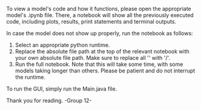 To view a model's code and how it functions, please open the appropriate model's .ipynb file. 
There, a notebook will show all the previously executed code, including plots, results, print statements and terminal outputs.

In case the model does not show up properly, run the notebook as follows:
1. Select an appropriate python runtime.
2. Replace the absolute file path at the top of the relevant notebook with your own absolute file path. Make sure to replace all '\' with '/'.
3. Run the full notebook. Note that this will take some time, with some models taking longer than others. Please be patient and do not interrupt the runtime.

To run the GUI, simply run the Main.java file.

Thank you for reading.
-Group 12-
